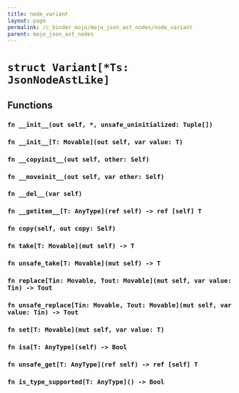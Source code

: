 ```yaml
---
title: node_variant
layout: page
permalink: /c_binder_mojo/mojo_json_ast_nodes/node_variant
parent: mojo_json_ast_nodes
---
```


# `struct Variant[*Ts: JsonNodeAstLike]`
## Functions
### `fn __init__(out self, *, unsafe_uninitialized: Tuple[])`

### `fn __init__[T: Movable](out self, var value: T)`


### `fn __copyinit__(out self, other: Self)`


### `fn __moveinit__(out self, var other: Self)`


### `fn __del__(var self)`


### `fn __getitem__[T: AnyType](ref self) -> ref [self] T`


### `fn copy(self, out copy: Self)`


### `fn take[T: Movable](mut self) -> T`


### `fn unsafe_take[T: Movable](mut self) -> T`


### `fn replace[Tin: Movable, Tout: Movable](mut self, var value: Tin) -> Tout`


### `fn unsafe_replace[Tin: Movable, Tout: Movable](mut self, var value: Tin) -> Tout`


### `fn set[T: Movable](mut self, var value: T)`


### `fn isa[T: AnyType](self) -> Bool`


### `fn unsafe_get[T: AnyType](ref self) -> ref [self] T`


### `fn is_type_supported[T: AnyType]() -> Bool`



